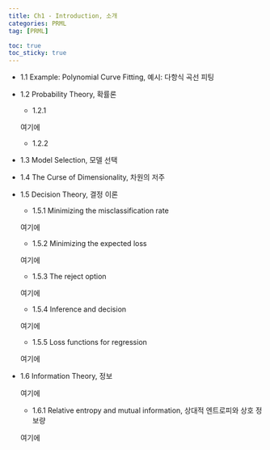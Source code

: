 ```yaml
---
title: Ch1 - Introduction, 소개
categories: PRML
tag: [PRML]

toc: true
toc_sticky: true
---
```


- 1.1 Example: Polynomial Curve Fitting, 예시: 다항식 곡선 피팅
- 1.2 Probability Theory, 확률론
  - 1.2.1
  
  여기에 
  - 1.2.2
- 1.3 Model Selection, 모델 선택
- 1.4 The Curse of Dimensionality, 차원의 저주
- 1.5 Decision Theory, 결정 이론
  - 1.5.1 Minimizing the misclassification rate
  
  여기에 
  - 1.5.2 Minimizing the expected loss
  
  여기에 
  - 1.5.3 The reject option
  
  여기에 
  - 1.5.4 Inference and decision
  
  여기에 
  - 1.5.5 Loss functions for regression
  
  여기에 
- 1.6 Information Theory, 정보 
  
  여기에
  - 1.6.1 Relative entropy and mutual information, 상대적 엔트로피와 상호 정보량
  
  여기에 



